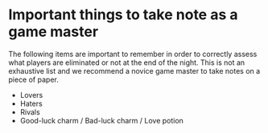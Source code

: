 Important things to take note as a game master
==============================================

The following items are important to remember in order to correctly assess what players are eliminated or not at the end of the night.
This is not an exhaustive list and we recommend a novice game master to take notes on a piece of paper.

* Lovers
* Haters
* Rivals
* Good-luck charm / Bad-luck charm / Love potion
